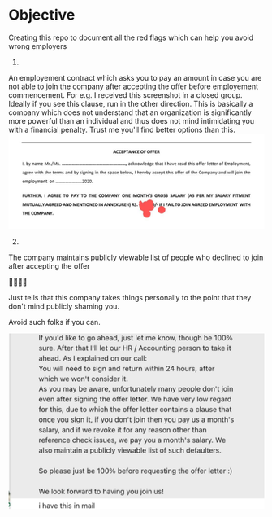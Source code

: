 # Objective
Creating this repo to document all the red flags which can help you avoid wrong employers

1.
An employement contract which asks you to pay an amount in case you are not able to join the company after accepting the offer before employement commencement. For e.g. I received this screenshot in a closed group. Ideally if you see this clause, run in the other direction.
This is basically a company which does not understand that an organization is significantly more powerful than an individual and thus does not mind intimidating you with a financial penalty. Trust me you'll find better options than this.
![Pay $ if you don't join](PayMoneyIfYourDoNOTJoin20220412.jpg)


2.
The company maintains publicly viewable list of people who declined to join after accepting the offer

🤦‍♂️🤦‍♂️

Just tells that this company takes things personally
to the point that they don't mind publicly shaming you.

Avoid such folks if you can.

![Public List of Non Joiners](PublicListOfNonJoiners.jpeg)
